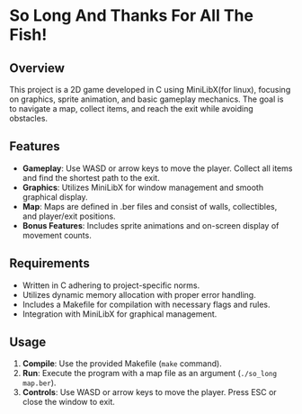 # So Long And Thanks For All The Fish!

## Overview
This project is a 2D game developed in C using MiniLibX(for linux), focusing on graphics, sprite animation, and basic gameplay mechanics. The goal is to navigate a map, collect items, and reach the exit while avoiding obstacles.

## Features
- **Gameplay**: Use WASD or arrow keys to move the player. Collect all items and find the shortest path to the exit.
- **Graphics**: Utilizes MiniLibX for window management and smooth graphical display.
- **Map**: Maps are defined in .ber files and consist of walls, collectibles, and player/exit positions.
- **Bonus Features**: Includes sprite animations and on-screen display of movement counts.

## Requirements
- Written in C adhering to project-specific norms.
- Utilizes dynamic memory allocation with proper error handling.
- Includes a Makefile for compilation with necessary flags and rules.
- Integration with MiniLibX for graphical management.

## Usage
1. **Compile**: Use the provided Makefile (`make` command).
2. **Run**: Execute the program with a map file as an argument (`./so_long map.ber`).
3. **Controls**: Use WASD or arrow keys to move the player. Press ESC or close the window to exit.

